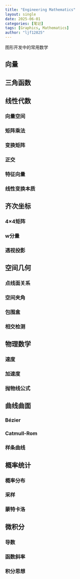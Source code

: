 ```yaml
---
title: "Engineering Mathematics"
layout: single
date: 2025-06-01
categories: [笔记]
tags: [Graphics, Mathematics]
author: "ljf12825"
---
```

图形开发中的常用数学

## 向量

## 三角函数

## 线性代数
### 向量空间
### 矩阵乘法
### 变换矩阵
### 正交
### 特征向量
### 线性变换本质

## 齐次坐标
### 4×4矩阵
### w分量
### 透视投影

## 空间几何
### 点线面关系
### 空间夹角
### 包围盒
### 相交检测

## 物理数学
### 速度
### 加速度
### 抛物线公式

## 曲线曲面
### Bézier
### Catmull-Rom
### 样条曲线

## 概率统计
### 概率分布
### 采样
### 蒙特卡洛

## 微积分
### 导数
### 函数斜率
### 积分思想



